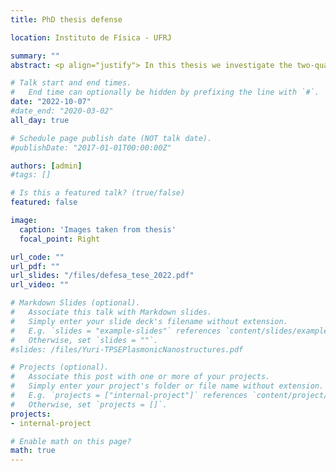 ```yaml
---
title: PhD thesis defense

location: Instituto de Física - UFRJ

summary: ""
abstract: <p align="justify"> In this thesis we investigate the two-quanta spontaneous emission (TQSE) phenomenon and the Casimir effect in low-dimensional materials. The first two chapters are dedicated to the theoretical study of one- and two-quanta spontaneous emission and the Purcell effect, including some applications that prepare the reader to better understand the subsequent discussion of TQSE near two-dimensional plasmonic materials. Chapter 3 is dedicated to the proposal of novel material platforms to harness the two-quanta decay and emission spectrum of a quantum emitter. First, we consider carbon nanotubes and graphene coated wires. We show how the efficient plasmon-emitter coupling offered by these systems substantially enhance the TQSE in the near-field through the plasmon-plasmon decay channel. We then investigate the TQSE in atomically thin plasmonic nanostructures, which not only provide an extreme enhancement of the decay rate of a quantum emitter, but also efficient generation of entangled photons and frequency selection due to the finite size of the materials. In chapter 4 we start the discussion of the Casimir effect, presenting its general theory and well-known applications. In chapter 5 we introduce topological insulators as excellent systems to achieve tunable Casimir forces, including changing its sign. We then consider the Casimir effect between graphene family materials and show how their topological features, together with the quantum Hall effect, enable fine control of the force with external agents. We end the thesis with the conclusions and final remarks.</p>

# Talk start and end times.
#   End time can optionally be hidden by prefixing the line with `#`.
date: "2022-10-07"
#date_end: "2020-03-02"
all_day: true

# Schedule page publish date (NOT talk date).
#publishDate: "2017-01-01T00:00:00Z"

authors: [admin]
#tags: []

# Is this a featured talk? (true/false)
featured: false

image:
  caption: 'Images taken from thesis'
  focal_point: Right

url_code: ""
url_pdf: ""
url_slides: "/files/defesa_tese_2022.pdf"
url_video: ""

# Markdown Slides (optional).
#   Associate this talk with Markdown slides.
#   Simply enter your slide deck's filename without extension.
#   E.g. `slides = "example-slides"` references `content/slides/example-slides.md`.
#   Otherwise, set `slides = ""`.
#slides: /files/Yuri-TPSEPlasmonicNanostructures.pdf

# Projects (optional).
#   Associate this post with one or more of your projects.
#   Simply enter your project's folder or file name without extension.
#   E.g. `projects = ["internal-project"]` references `content/project/deep-learning/index.md`.
#   Otherwise, set `projects = []`.
projects:
- internal-project

# Enable math on this page?
math: true
---
```

